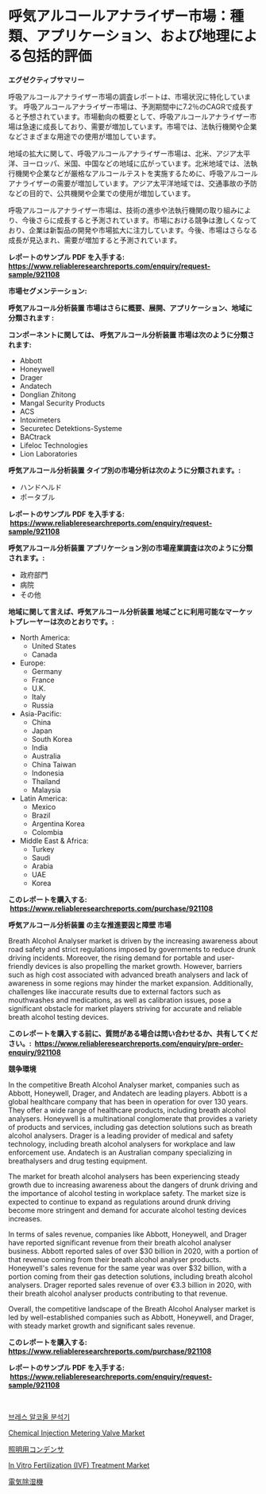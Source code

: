 <p><h1>呼気アルコールアナライザー市場：種類、アプリケーション、および地理による包括的評価</h1></p><p><strong>エグゼクティブサマリー</strong></p>
<p><p>呼吸アルコールアナライザー市場の調査レポートは、市場状況に特化しています。 呼吸アルコールアナライザー市場は、予測期間中に7.2％のCAGRで成長すると予想されています。市場動向の概要として、呼吸アルコールアナライザー市場は急速に成長しており、需要が増加しています。市場では、法執行機関や企業などさまざまな用途での使用が増加しています。</p><p>地域の拡大に関して、呼吸アルコールアナライザー市場は、北米、アジア太平洋、ヨーロッパ、米国、中国などの地域に広がっています。北米地域では、法執行機関や企業などが厳格なアルコールテストを実施するために、呼吸アルコールアナライザーの需要が増加しています。アジア太平洋地域では、交通事故の予防などの目的で、公共機関や企業での使用が増加しています。</p><p>呼吸アルコールアナライザー市場は、技術の進歩や法執行機関の取り組みにより、今後さらに成長すると予測されています。市場における競争は激しくなっており、企業は新製品の開発や市場拡大に注力しています。今後、市場はさらなる成長が見込まれ、需要が増加すると予測されています。</p></p>
<p><strong>レポートのサンプル PDF を入手する: <a href="https://www.reliableresearchreports.com/enquiry/request-sample/921108">https://www.reliableresearchreports.com/enquiry/request-sample/921108</a></strong></p>
<p><strong>市場セグメンテーション:</strong></p>
<p><strong> 呼気アルコール分析装置 市場はさらに概要、展開、アプリケーション、地域に分類されます :</strong></p>
<p><strong>コンポーネントに関しては、 呼気アルコール分析装置 市場は次のように分類されます: &nbsp;</strong></p>
<p><ul><li>Abbott</li><li>Honeywell</li><li>Drager</li><li>Andatech</li><li>Donglian Zhitong</li><li>Mangal Security Products</li><li>ACS</li><li>Intoximeters</li><li>Securetec Detektions-Systeme</li><li>BACtrack</li><li>Lifeloc Technologies</li><li>Lion Laboratories</li></ul></p>
<p><strong> 呼気アルコール分析装置 タイプ別の市場分析は次のように分類されます。:</strong></p>
<p><ul><li>ハンドヘルド</li><li>ポータブル</li></ul></p>
<p><strong>レポートのサンプル PDF を入手する: &nbsp;<a href="https://www.reliableresearchreports.com/enquiry/request-sample/921108">https://www.reliableresearchreports.com/enquiry/request-sample/921108</a></strong></p>
<p><strong> 呼気アルコール分析装置 アプリケーション別の市場産業調査は次のように分類されます。:</strong></p>
<p><ul><li>政府部門</li><li>病院</li><li>その他</li></ul></p>
<p><strong>地域に関して言えば、呼気アルコール分析装置 地域ごとに利用可能なマーケットプレーヤーは次のとおりです。:</strong></p>
<p><ul>
    <li>
        North America:
        <ul>
            <li>United States</li>
            <li>Canada</li>
        </ul>
    </li>
    <li>
        Europe:
        <ul>
            <li>Germany</li>
            <li>France</li>
            <li>U.K.</li>
            <li>Italy</li>
            <li>Russia</li>
        </ul>
    </li>
    <li>
        Asia-Pacific:
        <ul>
            <li>China</li>
            <li>Japan</li>
            <li>South Korea</li>
            <li>India</li>
            <li>Australia</li>
            <li>China Taiwan</li>
            <li>Indonesia</li>
            <li>Thailand</li>
            <li>Malaysia</li>
        </ul>
    </li>
    <li>
        Latin America:
        <ul>
            <li>Mexico</li>
            <li>Brazil</li>
            <li>Argentina Korea</li>
            <li>Colombia</li>
        </ul>
    </li>
    <li>
        Middle East & Africa:
        <ul>
            <li>Turkey</li>
            <li>Saudi</li>
            <li>Arabia</li>
            <li>UAE</li>
            <li>Korea</li>
        </ul>
    </li>
    </ul></p>
<p><strong>このレポートを購入する: &nbsp;<a href="https://www.reliableresearchreports.com/purchase/921108">https://www.reliableresearchreports.com/purchase/921108</a></strong></p>
<p><strong>呼気アルコール分析装置 の主な推進要因と障壁 市場</strong></p>
<p><p>Breath Alcohol Analyser market is driven by the increasing awareness about road safety and strict regulations imposed by governments to reduce drunk driving incidents. Moreover, the rising demand for portable and user-friendly devices is also propelling the market growth. However, barriers such as high cost associated with advanced breath analysers and lack of awareness in some regions may hinder the market expansion. Additionally, challenges like inaccurate results due to external factors such as mouthwashes and medications, as well as calibration issues, pose a significant obstacle for market players striving for accurate and reliable breath alcohol testing devices.</p></p>
<p><strong>このレポートを購入する前に、質問がある場合は問い合わせるか、共有してください。:&nbsp; <a href="https://www.reliableresearchreports.com/enquiry/pre-order-enquiry/921108">https://www.reliableresearchreports.com/enquiry/pre-order-enquiry/921108</a></strong></p>
<p><strong>競争環境</strong></p>
<p><p>In the competitive Breath Alcohol Analyser market, companies such as Abbott, Honeywell, Drager, and Andatech are leading players. Abbott is a global healthcare company that has been in operation for over 130 years. They offer a wide range of healthcare products, including breath alcohol analysers. Honeywell is a multinational conglomerate that provides a variety of products and services, including gas detection solutions such as breath alcohol analysers. Drager is a leading provider of medical and safety technology, including breath alcohol analysers for workplace and law enforcement use. Andatech is an Australian company specializing in breathalysers and drug testing equipment.</p><p>The market for breath alcohol analysers has been experiencing steady growth due to increasing awareness about the dangers of drunk driving and the importance of alcohol testing in workplace safety. The market size is expected to continue to expand as regulations around drunk driving become more stringent and demand for accurate alcohol testing devices increases.</p><p>In terms of sales revenue, companies like Abbott, Honeywell, and Drager have reported significant revenue from their breath alcohol analyser business. Abbott reported sales of over $30 billion in 2020, with a portion of that revenue coming from their breath alcohol analyser products. Honeywell's sales revenue for the same year was over $32 billion, with a portion coming from their gas detection solutions, including breath alcohol analysers. Drager reported sales revenue of over €3.3 billion in 2020, with their breath alcohol analyser products contributing to that revenue.</p><p>Overall, the competitive landscape of the Breath Alcohol Analyser market is led by well-established companies such as Abbott, Honeywell, and Drager, with steady market growth and significant sales revenue.</p></p>
<p><strong>このレポートを購入する: &nbsp; <a href="https://www.reliableresearchreports.com/purchase/921108">https://www.reliableresearchreports.com/purchase/921108</a></strong></p>
<p><strong>レポートのサンプル PDF を入手する: &nbsp;<a href="https://www.reliableresearchreports.com/enquiry/request-sample/921108">https://www.reliableresearchreports.com/enquiry/request-sample/921108</a></strong><strong></strong></p>
<p>&nbsp;</p>
<p><p><a href="https://github.com/sougarounis/Market-Research-Report-List-2/blob/main/7148590182000.md">브레스 알코올 분석기</a></p><p><a href="https://github.com/PeterParrish5/Market-Research-Report-List-3/blob/main/chemical-injection-metering-valve-market.md">Chemical Injection Metering Valve Market</a></p><p><a href="https://github.com/mohamedbakry57/Market-Research-Report-List-2/blob/main/8560769182003.md">照明用コンデンサ</a></p><p><a href="https://issuu.com/reportprime-2/docs/in-vitro-fertilization-ivf-treatment-market-size-2">In Vitro Fertilization (IVF) Treatment Market</a></p><p><a href="https://github.com/lababdou/Market-Research-Report-List-2/blob/main/9954418182004.md">電気除湿機</a></p></p>